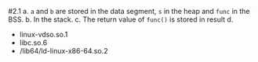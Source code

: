 #2.1
a. `a` and `b` are stored in the data segment, `s` in the heap and `func` in the BSS.
b. In the stack.
c. The return value of `func()` is stored in result
d.
* linux-vdso.so.1
* libc.so.6
* /lib64/ld-linux-x86-64.so.2
